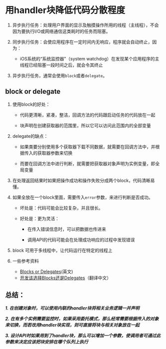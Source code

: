 # 用handler块降低代码分散程度

1. 异步执行任务：处理用户界面的显示及触摸操作所用的线程（主线程），不会因为要执行I/O或网络通信这类耗时的任务而阻塞。

2. 同步执行任务：会使应用程序在一定时间内无响应，程序就会自动终止，因为：

	* iOS系统的“系统监控器”（system watchdog）在发现某个应用程序的主线程已经阻塞一段时间之后，就会令其终止

3. 异步执行任务，通常会使用`block`或者`delegate`。

## block or delegate

1. 使用block的好处：
	* 代码更清晰，紧凑，整洁，回调方法的代码跟启动任务的代码放在一起

	* 块声明在创建获取器的范围里，所以它可以访问此范围内的全部变量


2. delegate的缺点：
	* 如果类要分别使用多个获取器下载不同数据，就需要在回调方法中，并根据传入的获取器参数来切换

	* 而要在回调方法中进行判断，就需要把获取器对象声明为实例变量，即全局变量

3. 在处理返回结果时如果把操作成功和操作失败分成两个block，代码清晰易懂。

4. 如果全放在一个block里面，需要传入`error`参数，来进行判断是否成功。
	
	* 坏处是：代码可能会比较复杂，并且很长。
	
	* 好处是：更为灵活：
	
		* 在传入错误信息时，可以把数据也传进来

		* 调用API的代码可能会在处理成功响应的过程中发现错误

5. block 可用于多线程中，让代码运行在特定的线程上 		
6. 一些参考资料	

	* [Blocks or Delegates](http://blog.stablekernel.com/blocks-or-delegates/)(英文)
	* [开发该选择Blocks还是Delegates](http://www.cocoachina.com/ios/20150927/13525.html)（翻译中文）

## 总结：

***1. 在创建对象时，可以使用内联的handler块将相关业务逻辑一并声明***

***2. 在有多个实例需要监控时，如果采用委托模式，那么经常需要根据传入的对象来切换，而若改用handler块实现，则可直接将块与相关对象放在一起***

***3. 设计API时如果用到了handler块，那么可以增加一个参数，使调用者可通过此参数来决定应该把块安排在哪个队列上执行***





